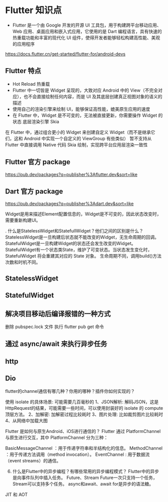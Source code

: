 # Flutter 知识点
- Flutter 是一个由 Google 开发的开源 UI 工具包，用于构建跨平台移动应用、Web 应用、桌面应用和嵌入式应用，它使用的是 Dart 编程语言，具有快速的热重载功能和丰富的现代化 UI 组件，使得开发者能够轻松构建高性能、美观的应用程序


https://docs.flutter.cn/get-started/flutter-for/android-devs


## Flutter 特点
- Hot Reload 热重载
- Flutter 中一切皆是 Widget 呈现的，大致对应 Android 中的 View（不完全对应），也不会直接绘制任何内容，而是 UI 及其底层创建真正视图对象的语义的描述
- 使用自己的渲染引擎来绘制 UI，能够保证高性能，媲美原生应用的速度
- 在 Flutter 中，Widget 是不可变的，无法被直接更新，你需要操作 Widget 的状态
底层渲染引擎 Skia

在 Flutter 中，通过组合更小的 Widget 来创建自定义 Widget（而不是继承它们，这和 Android 中实现一个自定义的 ViewGroup 有些类似）
暂不支持从 Flutter 中直接调用 Native 代码
Skia 绘制，实现跨平台应用层渲染一致性

## Flutter 官方 package
https://pub.dev/packages?q=publisher%3Aflutter.dev&sort=like

##  Dart 官方 package
https://pub.dev/packages?q=publisher%3Adart.dev&sort=like


Widget是用来描述Element配置信息的，Widget是不可变的，因此状态改变时，需要重新构建UI。

. 什么是StatelessWidget和StatefullWidget？他们之间的区别是什么？
StatelessWidget是一旦构建后状态就不能改变的Widget，无生命周期的回调。
StatefulWidget是一旦构建Widget的状态还会发生改变的Widget。
StatefulWidget有一个状态类State，维护了可变状态。当状态发生变化时，StatefulWidget 将会重建其对应的 State 对象。
生命周期不同，调用build()方法次数和时机不同。

 


## StatelessWidget

## StatefulWidget


## 解决项目移动后编译报错的一种方式
删除 pubspec.lock 文件
执行 flutter pub get 命令

## 通过 async/await 来执行异步任务


## http

## Dio



flutter的channel通信有哪几种？你用的哪种？插件你如何实现的？



使用 isolate 的具体场景: 可能需要几百毫秒的
1、JSON解析: 解码JSON，这是HttpRequest的结果，可能需要一些时间，可以使用封装好的 isolate 的 compute 顶层方法。
2、加解密: 加解密过程比较耗时
3、图片处理: 比如裁剪图片比较耗时
4、从网络中加载大图 



Flutter 是如何与原生Android、iOS进行通信的？
Flutter 通过 PlatformChannel 与原生进行交互，其中 PlatformChannel 分为三种：

BasicMessageChannel ：用于传递字符串和半结构化的信息。
MethodChannel ：用于传递方法调用（method invocation）。
EventChannel : 用于数据流（event streams）的通信。
 


6. 什么是Flutter中的异步编程？有哪些常用的异步编程模式？
Flutter中的异步是向事件队列中插入任务。
Future、Stream
Future一次只支持一个任务，Stream可以支持多个任务。
async和await、await for是异步的语法糖。



JIT 和 AOT

